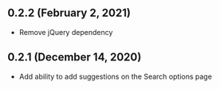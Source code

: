 ## 0.2.2 (February 2, 2021)

- Remove jQuery dependency

## 0.2.1 (December 14, 2020)

- Add ability to add suggestions on the Search options page
